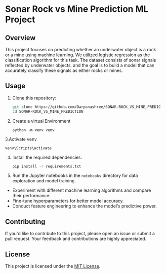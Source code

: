 # Sonar Rock vs Mine Prediction ML Project

## Overview

This project focuses on predicting whether an underwater object is a rock or a mine using machine learning. We utilized logistic regression as the classification algorithm for this task. The dataset consists of sonar signals reflected by underwater objects, and the goal is to build a model that can accurately classify these signals as either rocks or mines.


## Usage

1. Clone this repository:

   ```bash
   git clone https://github.com/Darpanashree/SONAR-ROCK_VS_MINE_PREDICTION.git
   cd SONAR-ROCK_VS_MINE_PREDICTION
   ```
2. Create a virtual Environment
   ```
   python -m venv venv
   ```
3.Activate venv
  ```
venv\Scripts\activate
```
4. Install the required dependencies:

   ```bash
   pip install -r requirements.txt
   ```

5. Run the Jupyter notebooks in the `notebooks` directory for data exploration and model training.


- Experiment with different machine learning algorithms and compare their performance.
- Fine-tune hyperparameters for better model accuracy.
- Conduct feature engineering to enhance the model's predictive power.

## Contributing

If you'd like to contribute to this project, please open an issue or submit a pull request. Your feedback and contributions are highly appreciated.

## License

This project is licensed under the [MIT License](LICENSE).
